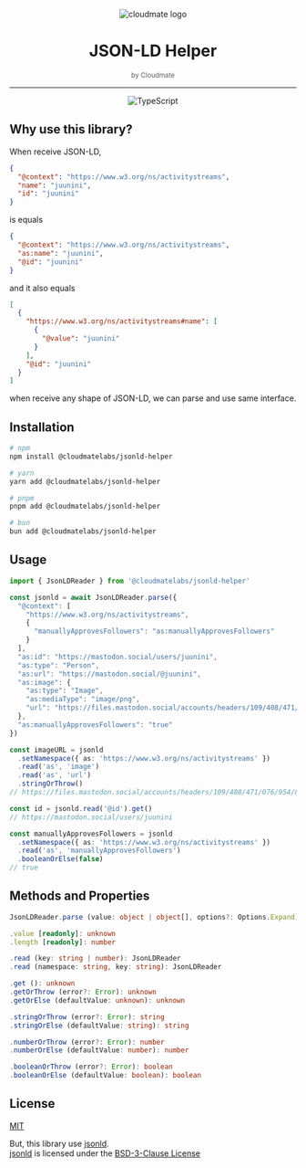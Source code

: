<div align="center">

![cloudmate logo](https://avatars.githubusercontent.com/u/69299682?s=200&v=4)

# JSON-LD Helper

<small style="opacity: 0.7;">by Cloudmate</small>

---

![TypeScript](https://img.shields.io/badge/TypeScript-007ACC?style=for-the-badge&logo=typescript&logoColor=white)

</div>

## Why use this library?

When receive JSON-LD,

```json
{
  "@context": "https://www.w3.org/ns/activitystreams",
  "name": "juunini",
  "id": "juunini"
}
```

is equals

```json
{
  "@context": "https://www.w3.org/ns/activitystreams",
  "as:name": "juunini",
  "@id": "juunini"
}
```

and it also equals

```json
[
  {
    "https://www.w3.org/ns/activitystreams#name": [
      {
        "@value": "juunini"
      }
    ],
    "@id": "juunini"
  }
]
```

when receive any shape of JSON-LD, we can parse and use same interface.

## Installation

```sh
# npm
npm install @cloudmatelabs/jsonld-helper

# yarn
yarn add @cloudmatelabs/jsonld-helper

# pnpm
pnpm add @cloudmatelabs/jsonld-helper

# bun
bun add @cloudmatelabs/jsonld-helper
```

## Usage

```ts
import { JsonLDReader } from '@cloudmatelabs/jsonld-helper'

const jsonld = await JsonLDReader.parse({
  "@context": [
    "https://www.w3.org/ns/activitystreams",
    {
      "manuallyApprovesFollowers": "as:manuallyApprovesFollowers"
    }
  ],
  "as:id": "https://mastodon.social/users/juunini",
  "as:type": "Person",
  "as:url": "https://mastodon.social/@juunini",
  "as:image": {
    "as:type": "Image",
    "as:mediaType": "image/png",
    "url": "https://files.mastodon.social/accounts/headers/109/408/471/076/954/889/original/f4158a0d06a05763.png"
  },
  "as:manuallyApprovesFollowers": "true"
})

const imageURL = jsonld
  .setNamespace({ as: 'https://www.w3.org/ns/activitystreams' })
  .read('as', 'image')
  .read('as', 'url')
  .stringOrThrow()
// https://files.mastodon.social/accounts/headers/109/408/471/076/954/889/original/f4158a0d06a05763.png

const id = jsonld.read('@id').get()
// https://mastodon.social/users/juunini

const manuallyApprovesFollowers = jsonld
  .setNamespace({ as: 'https://www.w3.org/ns/activitystreams' })
  .read('as', 'manuallyApprovesFollowers')
  .booleanOrElse(false)
// true
```

## Methods and Properties

```ts
JsonLDReader.parse (value: object | object[], options?: Options.Expand): Promise<JsonLDReader>

.value [readonly]: unknown
.length [readonly]: number

.read (key: string | number): JsonLDReader
.read (namespace: string, key: string): JsonLDReader

.get (): unknown
.getOrThrow (error?: Error): unknown
.getOrElse (defaultValue: unknown): unknown

.stringOrThrow (error?: Error): string
.stringOrElse (defaultValue: string): string

.numberOrThrow (error?: Error): number
.numberOrElse (defaultValue: number): number

.booleanOrThrow (error?: Error): boolean
.booleanOrElse (defaultValue: boolean): boolean
```

## License

[MIT](./LICENSE)

But, this library use [jsonld].  
[jsonld] is licensed under the [BSD-3-Clause License](https://github.com/digitalbazaar/jsonld.js/blob/main/LICENSE)

[jsonld]: https://github.com/digitalbazaar/jsonld.js
